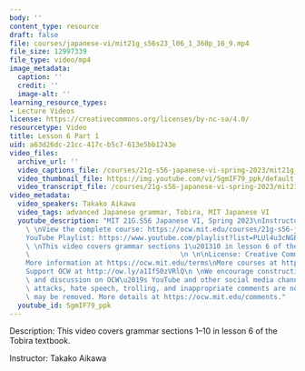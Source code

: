 ```yaml
---
body: ''
content_type: resource
draft: false
file: courses/japanese-vi/mit21g_s56s23_l06_1_360p_16_9.mp4
file_size: 12997339
file_type: video/mp4
image_metadata:
  caption: ''
  credit: ''
  image-alt: ''
learning_resource_types:
- Lecture Videos
license: https://creativecommons.org/licenses/by-nc-sa/4.0/
resourcetype: Video
title: Lesson 6 Part 1
uid: a63d26dc-21cc-417c-b5c7-613e5bb1243e
video_files:
  archive_url: ''
  video_captions_file: /courses/21g-s56-japanese-vi-spring-2023/mit21g_s56s23_l06_1_captions.vtt
  video_thumbnail_file: https://img.youtube.com/vi/SgmIF79_ppk/default.jpg
  video_transcript_file: /courses/21g-s56-japanese-vi-spring-2023/mit21g_s56s23_l06_1_transcript.pdf
video_metadata:
  video_speakers: Takako Aikawa
  video_tags: advanced Japanese grammar, Tobira, MIT Japanese VI
  youtube_description: "MIT 21G.S56 Japanese VI, Spring 2023\nInstructor: Takako Aikawa\n\
    \ \nView the complete course: https://ocw.mit.edu/courses/21g-s56-japanese-vi-spring-2023\n\
    YouTube Playlist: https://www.youtube.com/playlist?list=PLUl4u3cNGP62Mr5APSizHgFa0hRiWgPln\n\
    \ \nThis video covers grammar sections 1\u201310 in lesson 6 of the Tobira textbook.\
    \                                     \n \n\nLicense: Creative Commons BY-NC-SA\n\
    More information at https://ocw.mit.edu/terms\nMore courses at https://ocw.mit.edu\n\
    Support OCW at http://ow.ly/a1If50zVRlQ\n \nWe encourage constructive comments\
    \ and discussion on OCW\u2019s YouTube and other social media channels. Personal\
    \ attacks, hate speech, trolling, and inappropriate comments are not allowed and\
    \ may be removed. More details at https://ocw.mit.edu/comments."
  youtube_id: SgmIF79_ppk
---
```

Description: This video covers grammar sections 1–10 in lesson 6 of the Tobira textbook.

Instructor: Takako Aikawa